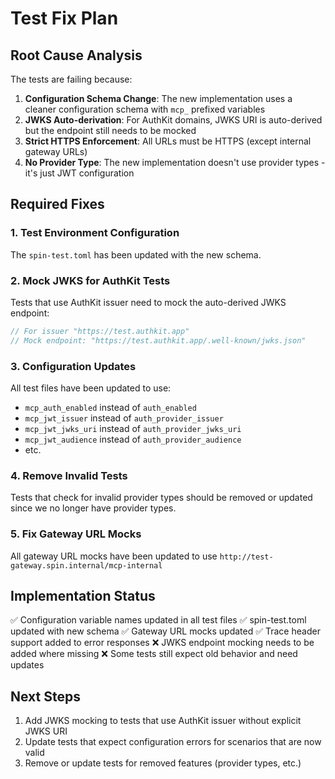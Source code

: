 # Test Fix Plan

## Root Cause Analysis

The tests are failing because:

1. **Configuration Schema Change**: The new implementation uses a cleaner configuration schema with `mcp_` prefixed variables
2. **JWKS Auto-derivation**: For AuthKit domains, JWKS URI is auto-derived but the endpoint still needs to be mocked
3. **Strict HTTPS Enforcement**: All URLs must be HTTPS (except internal gateway URLs)
4. **No Provider Type**: The new implementation doesn't use provider types - it's just JWT configuration

## Required Fixes

### 1. Test Environment Configuration
The `spin-test.toml` has been updated with the new schema.

### 2. Mock JWKS for AuthKit Tests
Tests that use AuthKit issuer need to mock the auto-derived JWKS endpoint:
```rust
// For issuer "https://test.authkit.app"
// Mock endpoint: "https://test.authkit.app/.well-known/jwks.json"
```

### 3. Configuration Updates
All test files have been updated to use:
- `mcp_auth_enabled` instead of `auth_enabled`
- `mcp_jwt_issuer` instead of `auth_provider_issuer`
- `mcp_jwt_jwks_uri` instead of `auth_provider_jwks_uri`
- `mcp_jwt_audience` instead of `auth_provider_audience`
- etc.

### 4. Remove Invalid Tests
Tests that check for invalid provider types should be removed or updated since we no longer have provider types.

### 5. Fix Gateway URL Mocks
All gateway URL mocks have been updated to use `http://test-gateway.spin.internal/mcp-internal`

## Implementation Status

✅ Configuration variable names updated in all test files
✅ spin-test.toml updated with new schema
✅ Gateway URL mocks updated
✅ Trace header support added to error responses
❌ JWKS endpoint mocking needs to be added where missing
❌ Some tests still expect old behavior and need updates

## Next Steps

1. Add JWKS mocking to tests that use AuthKit issuer without explicit JWKS URI
2. Update tests that expect configuration errors for scenarios that are now valid
3. Remove or update tests for removed features (provider types, etc.)